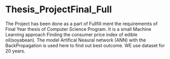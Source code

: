 # Thesis_ProjectFinal_Full
The Project has been done as a part of Fullfill ment the requirememts of  Final  Year thesis of Computer Science Program.
It is a small  Machine Learning approach Finding the consumer  price index of edible oil(soyabean).
The model Artifical Neaural network (ANN) with the BackPropagation is used here to find out best outcome.
WE use  dataset for 20 years.
